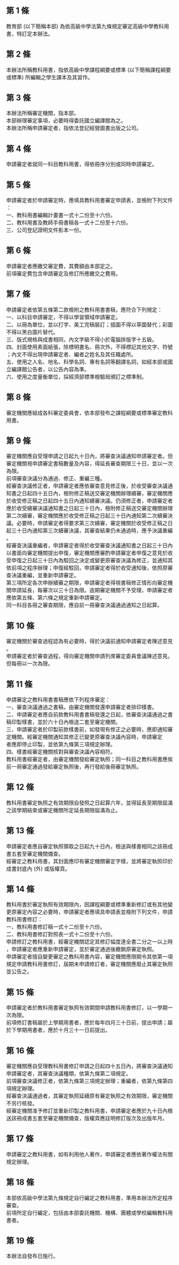 第 1 條
-------
教育部 (以下簡稱本部) 為依高級中學法第九條規定審定高級中學教科用  
書，特訂定本辦法。

第 2 條
-------
本辦法所稱教科用書，指依高級中學課程綱要或標準 (以下簡稱課程綱要  
或標準) 所編輯之學生課本及其習作。

第 3 條
-------
本辦法所稱審定機關，指本部。  
本部辦理審定事項，必要時得委託國立編譯館為之。  
本辦法所稱申請審定者，指依法登記經營圖書出版之公司。

第 4 條
-------
申請審定者就同一科目教科用書，得依冊序分別或同時申請審定。

第 5 條
-------
申請審定者於申請審定時，應填具教科用書審定申請表，並檢附下列文件  
：  
一、教科用書編輯計畫書一式十二份至十六份。  
二、教科用書及教師手冊書稿各一式十二份至十六份。  
三、公司登記證明文件影本一份。

第 6 條
-------
申請審定者應繳交審定費，其費額由本部定之。  
前項審定費包含申請審定及修訂所應繳交之費用。

第 7 條
-------
申請審定者依第五條第二款檢附之教科用書書稿，應符合下列規定：  
一、以科目申請審定，不得以學習領域申請審定。   
二、以冊為單位，並以打字、美工完稿裝訂；插圖不得以草圖替代；彩圖  
    不得以黑白圖片替代。  
三、版式規格與成書相同，內文字級不得小於電腦排版字十五級。  
四、封面使用素面紙張，除標明書名、冊次外，不得標記其他文字、符號  
    ；內文不得出現申請審定者、編者之姓名及其任職處所。  
五、使用之人名、地名、科學名詞、專有名詞等翻譯名詞，如經本部或國  
    立編譯館公告者，以公告內容為準。  
六、使用之度量衡單位，採經濟部標準檢驗局頒訂之標準制。

第 8 條
-------
審定機關應組成各科審定委員會，依本部發布之課程綱要或標準審定教科  
用書。

第 9 條
-------
審定機關應自受理申請之日起九十日內，將審查決議通知申請審定者。但  
審定機關視申請審定書稿數量及內容，得延長審查期限三十日，並以一次  
為限。  
前項審查決議分為通過、修正、重編三種。  
經審查決議修正者，申請審定者應依審查意見修正後，於收受審查決議通  
知書之日起四十五日內，檢附修正稿送交審定機關辦理續審，審定機關應  
於收受修正稿之日起四十五日內通知續審決議。仍須修正者，申請審定者  
應於收受續審決議通知書之日起三十日內，檢附修正稿送交審定機關辦理  
第二次續審，審定機關應於收受修正稿之日起三十日內通知第二次續審決  
議。必要時，申請審定者得要求第三次續審，審定機關於收受修正稿之日  
起三十日內通知第三次續審決議，其審查結果仍未通過時，應予決議重編  
。  
經審查決議重編者，申請審定者得於收受審查決議通知書之日起三十日內  
以書面向審定機關提出申復，審定機關應審酌申請審定者申復之意見於收  
受申復之日起三十日內為駁回之決定或變更原審查決議為修正，並通知其  
依前項之程序辦理；申復經駁回，申請審定者得於收受通知後，依照原審  
查決議重編，並重新申請審定。  
第三項所定各次申辦續審之期限，申請審定者得視書稿修正情形向審定機  
關申請延長，每審次以三十日為限。逾期審定機關不予受理，申請審定者  
應依第五條、第六條之規定重新申請審定。  
同一科目各冊之審查期限，應自前一冊審查決議通過通知之日起算。

第 10 條
--------
審定機關於審查過程認為有必要時，得於決議前通知申請審定者陳述意見  
。  
申請審定者於審查過程，得向審定機關申請列席審定委員會議陳述意見。  
但每冊以一次為限。

第 11 條
--------
申請審定之教科用書書稿應依下列程序審定：  
一、審查決議通過之書稿，由審定機關發還申請審定者排印樣書。  
二、申請審定者應自前款教科用書書稿發還之日起，依審查決議通過之書  
    稿印製樣書，並於六十日內檢送二套至審定機關。  
三、申請審定者於印製前款樣書前，如發現有修正之必要時，應即通知審  
    定機關。經審定機關通知其修正已變更原審查決議內容時，申請審定  
    者應即停止印製，並依第九條第三項規定辦理。  
四、樣書經審定機關核對與審查決議內容相符。  
教科用書經審定者，由審定機關發給審定執照；同一科目之教科用書應俟  
前一冊審定通過發給審定執照後，再行發給後冊審定執照。

第 12 條
--------
教科用書審定執照之有效期限自發照之日起算六年，並得延長至期限屆滿  
之該學期結束或審定機關所定延長期限屆滿為止。

第 13 條
--------
申請審定者應自審定執照領取之日起九十日內，檢送與樣書相同之該冊成  
書五套至審定機關備查。  
經審定之教科用書，其封面應印有審定機關審定字樣，並將審定執照印於  
成書封底內 (外) 或版權頁。

第 14 條
--------
教科用書於審定執照有效期限內，因課程綱要或標準重新修訂或有其他變  
更原審定內容之必要時，申請審定者應填具申請表並檢附下列文件，申請  
教科用書修訂：  
一、教科用書修訂稿一式十二份至十六份。  
二、教科用書修訂對照表一式十二份至十六份。  
申請修訂之教科用書，經審定機關認定其修訂幅度達全書二分之一以上時  
，申請審定者應重新申請審定，並於審定通過後繳銷原審定執照。  
申請審定者擅自變更審定之教科用書內容，審定機關應限期令其依第一項  
規定申請教科用書修訂，屆期未申請修訂者，審定機關應廢止其審定執照  
並公告之。

第 15 條
--------
申請審定者於教科用書審定執照有效期間申請教科用書修訂，以一學期一  
次為限。  
前項修訂書稿屬於上學期用書者，應於每年四月三十日前，提出申請；屬  
於下學期用書者，應於十月三十一日前提出。

第 16 條
--------
審定機關應自受理教科用書修訂申請之日起四十五日內，將審查決議通知  
申請審定者，其審查決議種類，依第九條第二項規定。  
前項審查決議修正者，依第九條第三項規定辦理；重編者，依第九條第四  
項規定辦理。  
經審查決議通過者，其審定執照延續原有審定執照之有效期限，審定機關  
不另行核發。  
經審定機關准予修訂並重新印製之教科用書，申請審定者應於九十日內檢  
送該冊成書五套至審定機關備查，版權頁應註明修訂版次及出版年月。

第 17 條
--------
申請審定之教科用書，如有利用他人著作，申請審定者應依著作權法有關  
規定辦理。

第 18 條
--------
本部依高級中學法第九條規定自行編定之教科用書，準用本辦法所定程序  
審查。  
前項所定自行編定，包括由本部委託機關、機構、團體或學校編輯教科用  
書者。

第 19 條
--------
本辦法自發布日施行。

